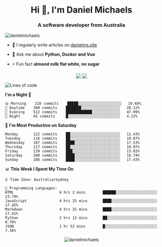 <h1 align="center">Hi 👋, I'm Daniel Michaels</h1>
<h3 align="center">A software developer from Australia</h3>
<p align="left"> <img src="https://komarev.com/ghpvc/?username=danielmichaels" alt="danielmichaels" /> </p>

- 📝 I regularly write articles on [danielms.site](https://danielms.site)

- 💬 Ask me about **Python, Docker and Vue**

- ⚡ Fun fact **almond milk flat white, no sugar**

<p align="center">
<a href="https://twitter.com/dansult" target="_blank"><img align="center" src="https://img.shields.io/badge/twitter-%231DA1F2.svg?&style=for-the-badge&logo=twitter&logoColor=white"></a>
<a href="https://linkedin.com/in/daniel-michaels" target="_blank"><img align="center" src="https://img.shields.io/badge/linkedin-%230077B5.svg?&style=for-the-badge&logo=linkedin&logoColor=white"></a>
</p>

<!--START_SECTION:waka-->
![Lines of code](https://img.shields.io/badge/From%20Hello%20World%20I%27ve%20Written-373513%20lines%20of%20code-blue)

**I'm a Night 🦉** 

```text
🌞 Morning    210 commits    █████░░░░░░░░░░░░░░░░░░░░   19.68% 
🌆 Daytime    300 commits    ███████░░░░░░░░░░░░░░░░░░   28.12% 
🌃 Evening    512 commits    ████████████░░░░░░░░░░░░░   47.99% 
🌙 Night      45 commits     █░░░░░░░░░░░░░░░░░░░░░░░░   4.22%

```
📅 **I'm Most Productive on Saturday** 

```text
Monday       122 commits    ██░░░░░░░░░░░░░░░░░░░░░░░   11.43% 
Tuesday      116 commits    ██░░░░░░░░░░░░░░░░░░░░░░░   10.87% 
Wednesday    187 commits    ████░░░░░░░░░░░░░░░░░░░░░   17.53% 
Thursday     117 commits    ██░░░░░░░░░░░░░░░░░░░░░░░   10.97% 
Friday       139 commits    ███░░░░░░░░░░░░░░░░░░░░░░   13.03% 
Saturday     200 commits    ████░░░░░░░░░░░░░░░░░░░░░   18.74% 
Sunday       186 commits    ████░░░░░░░░░░░░░░░░░░░░░   17.43%

```


📊 **This Week I Spent My Time On** 

```text
⌚︎ Time Zone: Australia/Sydney

💬 Programming Languages: 
HTML                     6 hrs 2 mins        ██████░░░░░░░░░░░░░░░░░░░   23.79% 
JavaScript               4 hrs 25 mins       ████░░░░░░░░░░░░░░░░░░░░░   17.45% 
Markdown                 4 hrs 25 mins       ████░░░░░░░░░░░░░░░░░░░░░   17.41% 
Python                   2 hrs 13 mins       ██░░░░░░░░░░░░░░░░░░░░░░░   8.76% 
JSON                     1 hr 52 mins        █░░░░░░░░░░░░░░░░░░░░░░░░   7.36%

```


<!--END_SECTION:waka-->

<p align="center"> <img src="https://github-readme-stats.vercel.app/api?username=danielmichaels&show_icons=true" alt="danielmichaels" /> </p>

